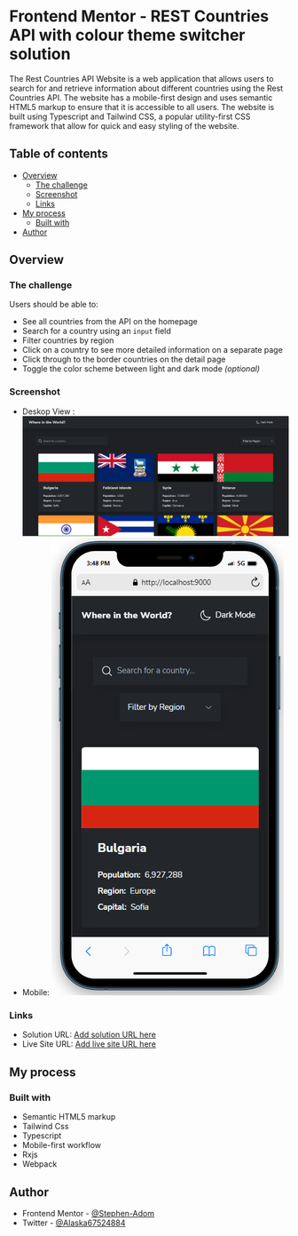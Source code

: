 # Frontend Mentor - REST Countries API with colour theme switcher solution

The Rest Countries API Website is a web application that allows users to search for and retrieve information about different countries using the Rest Countries API. The website has a mobile-first design and uses semantic HTML5 markup to ensure that it is accessible to all users. The website is built using Typescript and Tailwind CSS, a popular utility-first CSS framework that allow for quick and easy styling of the website.

## Table of contents

- [Overview](#overview)
  - [The challenge](#the-challenge)
  - [Screenshot](#screenshot)
  - [Links](#links)
- [My process](#my-process)
  - [Built with](#built-with)
- [Author](#author)

## Overview

### The challenge

Users should be able to:

- See all countries from the API on the homepage
- Search for a country using an `input` field
- Filter countries by region
- Click on a country to see more detailed information on a separate page
- Click through to the border countries on the detail page
- Toggle the color scheme between light and dark mode _(optional)_

### Screenshot

- Deskop View : ![Deskop View](./desktop.png)
- Mobile: ![Mobile](./mobile.PNG)

### Links

- Solution URL: [Add solution URL here](https://github.com/Stephen-Adom/rest-countries/)
- Live Site URL: [Add live site URL here](https://stephen-adom.github.io/rest-countries/)

## My process

### Built with

- Semantic HTML5 markup
- Tailwind Css
- Typescript
- Mobile-first workflow
- Rxjs
- Webpack

## Author

<!-- - Website - [Stephen Addom Addae](https://stephen-adom.github.io/tip-calculator) -->

- Frontend Mentor - [@Stephen-Adom](https://www.frontendmentor.io/profile/Stephen-Adom)
- Twitter - [@Alaska67524884](https://twitter.com/Alaska67524884)
